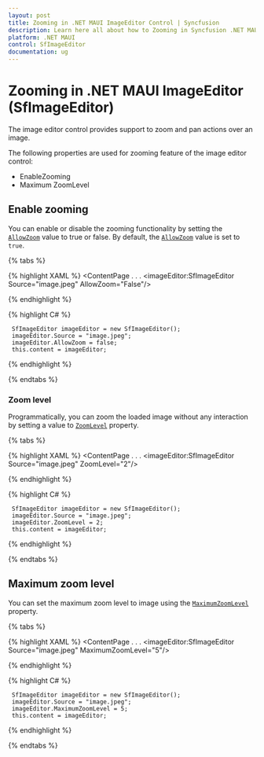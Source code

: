 ```yaml
---
layout: post
title: Zooming in .NET MAUI ImageEditor Control | Syncfusion
description: Learn here all about how to Zooming in Syncfusion .NET MAUI ImageEditor(SfImageEditor) control and more.
platform: .NET MAUI
control: SfImageEditor
documentation: ug
---
```


# Zooming in .NET MAUI ImageEditor (SfImageEditor)

The image editor control provides support to zoom and pan actions over an image.

The following properties are used for zooming feature of the image editor control:

* EnableZooming
* Maximum ZoomLevel

## Enable zooming

You can enable or disable the zooming functionality by setting the [`AllowZoom`](https://help.syncfusion.com/cr/maui/Syncfusion.Maui.ImageEditor.SfImageEditor.html#Syncfusion_Maui_ImageEditor_SfImageEditor_AllowZoom) value to true or false. By default, the [`AllowZoom`](https://help.syncfusion.com/cr/maui/Syncfusion.Maui.ImageEditor.SfImageEditor.html#Syncfusion_Maui_ImageEditor_SfImageEditor_AllowZoom) value is set to `true`.

{% tabs %}

{% highlight XAML %}
  <ContentPage 
            . . .
            <imageEditor:SfImageEditor Source="image.jpeg" AllowZoom="False"/>

   </ContentPage>
     
{% endhighlight %}

{% highlight C# %}
   
     SfImageEditor imageEditor = new SfImageEditor();
     imageEditor.Source = "image.jpeg";
     imageEditor.AllowZoom = false;
     this.content = imageEditor;

{% endhighlight %}

{% endtabs %}

### Zoom level

Programmatically, you can zoom the loaded image without any interaction by setting a value to [`ZoomLevel`](https://help.syncfusion.com/cr/maui/Syncfusion.Maui.ImageEditor.SfImageEditor.html#Syncfusion_Maui_ImageEditor_SfImageEditor_ZoomLevel) property. 

{% tabs %}

{% highlight XAML %}
  <ContentPage 
            . . .
            <imageEditor:SfImageEditor Source="image.jpeg" ZoomLevel="2"/>

   </ContentPage>
     
{% endhighlight %}

{% highlight C# %}
   
     SfImageEditor imageEditor = new SfImageEditor();
     imageEditor.Source = "image.jpeg";
     imageEditor.ZoomLevel = 2;
     this.content = imageEditor;

{% endhighlight %}

{% endtabs %}

## Maximum zoom level

You can set the maximum zoom level to image using the [`MaximumZoomLevel`](https://help.syncfusion.com/cr/maui/Syncfusion.Maui.ImageEditor.SfImageEditor.html#Syncfusion_Maui_ImageEditor_SfImageEditor_MaximumZoomLevel) property.

{% tabs %}

{% highlight XAML %}
  <ContentPage 
            . . .
            <imageEditor:SfImageEditor Source="image.jpeg" MaximumZoomLevel="5"/>

   </ContentPage>
     
{% endhighlight %}

{% highlight C# %}
   
     SfImageEditor imageEditor = new SfImageEditor();
     imageEditor.Source = "image.jpeg";
     imageEditor.MaximumZoomLevel = 5;
     this.content = imageEditor;

{% endhighlight %}

{% endtabs %}